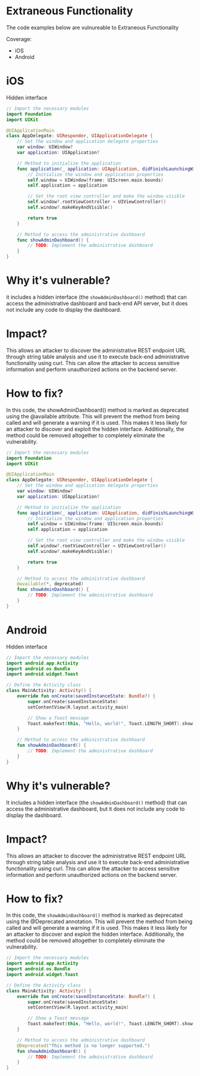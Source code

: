 # Extraneous Functionality

The code examples below are vulnureable to Extraneous Functionality

Coverage:

- iOS
- Android

# iOS

Hidden interface

```swift
// Import the necessary modules
import Foundation
import UIKit

@UIApplicationMain
class AppDelegate: UIResponder, UIApplicationDelegate {
    // Set the window and application delegate properties
    var window: UIWindow?
    var application: UIApplication?

    // Method to initialize the application
    func application(_ application: UIApplication, didFinishLaunchingWithOptions launchOptions: [UIApplication.LaunchOptionsKey: Any]?) -> Bool {
        // Initialize the window and application properties
        self.window = UIWindow(frame: UIScreen.main.bounds)
        self.application = application

        // Set the root view controller and make the window visible
        self.window?.rootViewController = UIViewController()
        self.window?.makeKeyAndVisible()

        return true
    }

    // Method to access the administrative dashboard
    func showAdminDashboard() {
        // TODO: Implement the administrative dashboard
    }
}
```

# Why it's vulnerable?
it includes a hidden interface (the ```showAdminDashboard()``` method) that can access the administrative dashboard and back-end API server, but it does not include any code to display the dashboard.

# Impact?
This allows an attacker to discover the administrative REST endpoint URL through string table analysis and use it to execute back-end administrative functionality using curl. This can allow the attacker to access sensitive information and perform unauthorized actions on the backend server.

# How to fix?

In this code, the showAdminDashboard() method is marked as deprecated using the @available attribute. This will prevent the method from being called and will generate a warning if it is used. This makes it less likely for an attacker to discover and exploit the hidden interface. Additionally, the method could be removed altogether to completely eliminate the vulnerability.

```swift
// Import the necessary modules
import Foundation
import UIKit

@UIApplicationMain
class AppDelegate: UIResponder, UIApplicationDelegate {
    // Set the window and application delegate properties
    var window: UIWindow?
    var application: UIApplication?

    // Method to initialize the application
    func application(_ application: UIApplication, didFinishLaunchingWithOptions launchOptions: [UIApplication.LaunchOptionsKey: Any]?) -> Bool {
        // Initialize the window and application properties
        self.window = UIWindow(frame: UIScreen.main.bounds)
        self.application = application

        // Set the root view controller and make the window visible
        self.window?.rootViewController = UIViewController()
        self.window?.makeKeyAndVisible()

        return true
    }

    // Method to access the administrative dashboard
    @available(*, deprecated)
    func showAdminDashboard() {
        // TODO: Implement the administrative dashboard
    }
}
```

# Android

Hidden interface

```kotlin
// Import the necessary modules
import android.app.Activity
import android.os.Bundle
import android.widget.Toast

// Define the Activity class
class MainActivity: Activity() {
    override fun onCreate(savedInstanceState: Bundle?) {
        super.onCreate(savedInstanceState)
        setContentView(R.layout.activity_main)

        // Show a Toast message
        Toast.makeText(this, "Hello, world!", Toast.LENGTH_SHORT).show()
    }

    // Method to access the administrative dashboard
    fun showAdminDashboard() {
        // TODO: Implement the administrative dashboard
    }
}
```

# Why it's vulnerable?
It includes a hidden interface (the ```showAdminDashboard()``` method) that can access the administrative dashboard, but it does not include any code to display the dashboard.

# Impact?
This allows an attacker to discover the administrative REST endpoint URL through string table analysis and use it to execute back-end administrative functionality using curl. This can allow the attacker to access sensitive information and perform unauthorized actions on the backend server.

# How to fix?

In this code, the ```showAdminDashboard()``` method is marked as deprecated using the @Deprecated annotation. This will prevent the method from being called and will generate a warning if it is used. This makes it less likely for an attacker to discover and exploit the hidden interface. Additionally, the method could be removed altogether to completely eliminate the vulnerability.

```kotlin
// Import the necessary modules
import android.app.Activity
import android.os.Bundle
import android.widget.Toast

// Define the Activity class
class MainActivity: Activity() {
    override fun onCreate(savedInstanceState: Bundle?) {
        super.onCreate(savedInstanceState)
        setContentView(R.layout.activity_main)

        // Show a Toast message
        Toast.makeText(this, "Hello, world!", Toast.LENGTH_SHORT).show()
    }

    // Method to access the administrative dashboard
    @Deprecated("This method is no longer supported.")
    fun showAdminDashboard() {
        // TODO: Implement the administrative dashboard
    }
}
```

